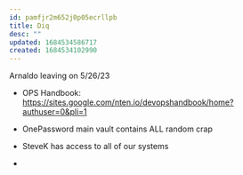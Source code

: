 ```yaml
---
id: pamfjr2m652j0p05ecrllpb
title: Diq
desc: ""
updated: 1684534586717
created: 1684534102990
---
```


Arnaldo leaving on 5/26/23

- OPS Handbook: https://sites.google.com/nten.io/devopshandbook/home?authuser=0&pli=1

- OnePassword main vault contains ALL random crap
- SteveK has access to all of our systems
-
